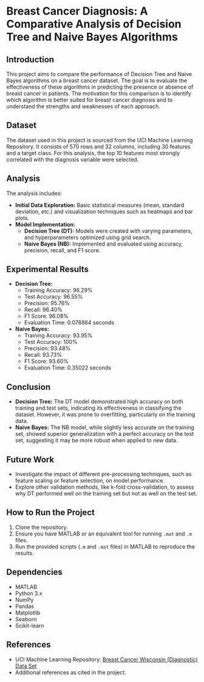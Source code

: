 # Breast Cancer Diagnosis: A Comparative Analysis of Decision Tree and Naive Bayes Algorithms

## Introduction
This project aims to compare the performance of Decision Tree and Naive Bayes algorithms on a breast cancer dataset. The goal is to evaluate the effectiveness of these algorithms in predicting the presence or absence of breast cancer in patients. The motivation for this comparison is to identify which algorithm is better suited for breast cancer diagnosis and to understand the strengths and weaknesses of each approach.

## Dataset
The dataset used in this project is sourced from the UCI Machine Learning Repository. It consists of 570 rows and 32 columns, including 30 features and a target class. For this analysis, the top 10 features most strongly correlated with the diagnosis variable were selected.

## Analysis
The analysis includes:
- **Initial Data Exploration:** Basic statistical measures (mean, standard deviation, etc.) and visualization techniques such as heatmaps and bar plots.
- **Model Implementation:** 
  - **Decision Tree (DT):** Models were created with varying parameters, and hyperparameters optimized using grid search.
  - **Naive Bayes (NB):** Implemented and evaluated using accuracy, precision, recall, and F1 score.

## Experimental Results
- **Decision Tree:**
  - Training Accuracy: 96.29%
  - Test Accuracy: 96.55%
  - Precision: 95.76%
  - Recall: 96.40%
  - F1 Score: 96.08%
  - Evaluation Time: 0.078864 seconds
- **Naive Bayes:**
  - Training Accuracy: 93.95%
  - Test Accuracy: 100%
  - Precision: 93.48%
  - Recall: 93.73%
  - F1 Score: 93.60%
  - Evaluation Time: 0.35022 seconds

## Conclusion
- **Decision Tree:** The DT model demonstrated high accuracy on both training and test sets, indicating its effectiveness in classifying the dataset. However, it was prone to overfitting, particularly on the training data.
- **Naive Bayes:** The NB model, while slightly less accurate on the training set, showed superior generalization with a perfect accuracy on the test set, suggesting it may be more robust when applied to new data.

## Future Work
- Investigate the impact of different pre-processing techniques, such as feature scaling or feature selection, on model performance.
- Explore other validation methods, like k-fold cross-validation, to assess why DT performed well on the training set but not as well on the test set.

## How to Run the Project
1. Clone the repository.
2. Ensure you have MATLAB or an equivalent tool for running `.mat` and `.m` files.
3. Run the provided scripts (`.m` and `.mat` files) in MATLAB to reproduce the results.

## Dependencies
- MATLAB
- Python 3.x
- NumPy
- Pandas
- Matplotlib
- Seaborn
- Scikit-learn

## References
- UCI Machine Learning Repository: [Breast Cancer Wisconsin (Diagnostic) Data Set](https://archive.ics.uci.edu/ml/datasets/Breast+Cancer+Wisconsin+(Diagnostic))
- Additional references as cited in the project.
